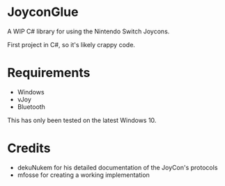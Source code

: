 # JoyconGlue
A WIP C# library for using the Nintendo Switch Joycons.

First project in C#, so it's likely crappy code.

# Requirements
* Windows
* vJoy
* Bluetooth

This has only been tested on the latest Windows 10.

# Credits
* dekuNukem for his detailed documentation of the JoyCon's protocols
* mfosse for creating a working implementation 
